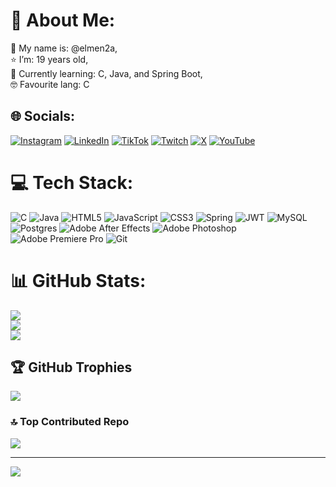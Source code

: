 # 💫 About Me:
👋 My name is: @elmen2a,<br>⭐ I’m: 19 years old,<br>🌱 Currently learning: C, Java, and Spring Boot,<br>🤓 Favourite lang: C


## 🌐 Socials:
[![Instagram](https://img.shields.io/badge/Instagram-%23E4405F.svg?logo=Instagram&logoColor=white)](https://instagram.com/mendodev) [![LinkedIn](https://img.shields.io/badge/LinkedIn-%230077B5.svg?logo=linkedin&logoColor=white)](https://linkedin.com/in/emiliano-mendozaa) [![TikTok](https://img.shields.io/badge/TikTok-%23000000.svg?logo=TikTok&logoColor=white)](https://tiktok.com/@mendo.dev) [![Twitch](https://img.shields.io/badge/Twitch-%239146FF.svg?logo=Twitch&logoColor=white)](https://twitch.tv/elmen2a) [![X](https://img.shields.io/badge/X-black.svg?logo=X&logoColor=white)](https://x.com/mendodev) [![YouTube](https://img.shields.io/badge/YouTube-%23FF0000.svg?logo=YouTube&logoColor=white)](https://youtube.com/@mendodev) 

# 💻 Tech Stack:
![C](https://img.shields.io/badge/c-%2300599C.svg?style=flat&logo=c&logoColor=white) ![Java](https://img.shields.io/badge/java-%23ED8B00.svg?style=flat&logo=openjdk&logoColor=white) ![HTML5](https://img.shields.io/badge/html5-%23E34F26.svg?style=flat&logo=html5&logoColor=white) ![JavaScript](https://img.shields.io/badge/javascript-%23323330.svg?style=flat&logo=javascript&logoColor=%23F7DF1E) ![CSS3](https://img.shields.io/badge/css3-%231572B6.svg?style=flat&logo=css3&logoColor=white) ![Spring](https://img.shields.io/badge/spring-%236DB33F.svg?style=flat&logo=spring&logoColor=white) ![JWT](https://img.shields.io/badge/JWT-black?style=flat&logo=JSON%20web%20tokens) ![MySQL](https://img.shields.io/badge/mysql-4479A1.svg?style=flat&logo=mysql&logoColor=white) ![Postgres](https://img.shields.io/badge/postgres-%23316192.svg?style=flat&logo=postgresql&logoColor=white) ![Adobe After Effects](https://img.shields.io/badge/Adobe%20After%20Effects-9999FF.svg?style=flat&logo=Adobe%20After%20Effects&logoColor=white) ![Adobe Photoshop](https://img.shields.io/badge/adobe%20photoshop-%2331A8FF.svg?style=flat&logo=adobe%20photoshop&logoColor=white) ![Adobe Premiere Pro](https://img.shields.io/badge/Adobe%20Premiere%20Pro-9999FF.svg?style=flat&logo=Adobe%20Premiere%20Pro&logoColor=white) ![Git](https://img.shields.io/badge/git-%23F05033.svg?style=flat&logo=git&logoColor=white)
# 📊 GitHub Stats:
![](https://github-readme-stats.vercel.app/api?username=mendodevv&theme=rose_pine&hide_border=false&include_all_commits=false&count_private=false)<br/>
![](https://github-readme-streak-stats.herokuapp.com/?user=mendodevv&theme=rose_pine&hide_border=false)<br/>
![](https://github-readme-stats.vercel.app/api/top-langs/?username=mendodevv&theme=rose_pine&hide_border=false&include_all_commits=false&count_private=false&layout=compact)

## 🏆 GitHub Trophies
![](https://github-profile-trophy.vercel.app/?username=mendodevv&theme=dark&no-frame=false&no-bg=false&margin-w=4)

### 🔝 Top Contributed Repo
![](https://github-contributor-stats.vercel.app/api?username=mendodevv&limit=5&theme=dark&combine_all_yearly_contributions=true)

---
[![](https://visitcount.itsvg.in/api?id=mendodevv&icon=2&color=11)](https://visitcount.itsvg.in)

<!-- Proudly created with GPRM ( https://gprm.itsvg.in ) -->


  


<!---
elmen2a/elmen2a is a ✨ special ✨ repository because its `README.md` (this file) appears on your GitHub profile.
You can click the Preview link to take a look at your changes.
--->
